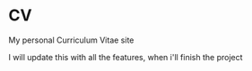# CV
My personal Curriculum Vitae site

I will update this with all the features, when i'll finish the project
